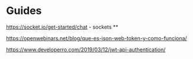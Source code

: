 
# Guides
https://socket.io/get-started/chat - sockets **

https://openwebinars.net/blog/que-es-json-web-token-y-como-funciona/

https://www.developerro.com/2019/03/12/jwt-api-authentication/
